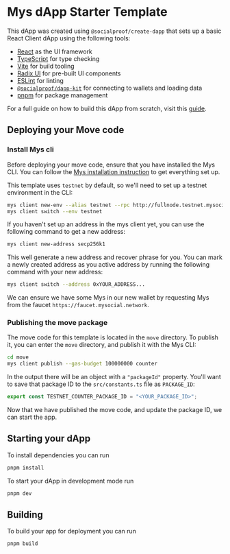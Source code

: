 # Mys dApp Starter Template

This dApp was created using `@socialproof/create-dapp` that sets up a basic React
Client dApp using the following tools:

- [React](https://react.dev/) as the UI framework
- [TypeScript](https://www.typescriptlang.org/) for type checking
- [Vite](https://vitejs.dev/) for build tooling
- [Radix UI](https://www.radix-ui.com/) for pre-built UI components
- [ESLint](https://eslint.org/) for linting
- [`@socialproof/dapp-kit`](https://sdk.mysocial.network/dapp-kit) for connecting to
  wallets and loading data
- [pnpm](https://pnpm.io/) for package management

For a full guide on how to build this dApp from scratch, visit this
[guide](http://docs.mysocial.network/guides/developer/app-examples/e2e-counter#frontend).

## Deploying your Move code

### Install Mys cli

Before deploying your move code, ensure that you have installed the Mys CLI. You
can follow the [Mys installation instruction](https://docs.mysocial.network/build/install)
to get everything set up.

This template uses `testnet` by default, so we'll need to set up a testnet
environment in the CLI:

```bash
mys client new-env --alias testnet --rpc http://fullnode.testnet.mysocial.network:8082
mys client switch --env testnet
```

If you haven't set up an address in the mys client yet, you can use the
following command to get a new address:

```bash
mys client new-address secp256k1
```

This well generate a new address and recover phrase for you. You can mark a
newly created address as you active address by running the following command
with your new address:

```bash
mys client switch --address 0xYOUR_ADDRESS...
```

We can ensure we have some Mys in our new wallet by requesting Mys from the
faucet `https://faucet.mysocial.network`.

### Publishing the move package

The move code for this template is located in the `move` directory. To publish
it, you can enter the `move` directory, and publish it with the Mys CLI:

```bash
cd move
mys client publish --gas-budget 100000000 counter
```

In the output there will be an object with a `"packageId"` property. You'll want
to save that package ID to the `src/constants.ts` file as `PACKAGE_ID`:

```ts
export const TESTNET_COUNTER_PACKAGE_ID = "<YOUR_PACKAGE_ID>";
```

Now that we have published the move code, and update the package ID, we can
start the app.

## Starting your dApp

To install dependencies you can run

```bash
pnpm install
```

To start your dApp in development mode run

```bash
pnpm dev
```

## Building

To build your app for deployment you can run

```bash
pnpm build
```
